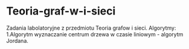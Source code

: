 Teoria-graf-w-i-sieci
=====================

Zadania labolatoryjne z przedmiotu Teoria grafow i sieci.
Algorytmy:
1.Algorytm wyznaczanie centrum drzewa w czasie liniowym - algorytm Jordana.
